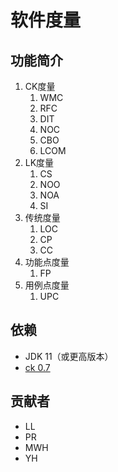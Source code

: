 # 软件度量

## 功能简介
1. CK度量
   1. WMC
   2. RFC
   3. DIT
   4. NOC
   5. CBO
   6. LCOM
2. LK度量
   1. CS
   2. NOO
   3. NOA
   4. SI
3. 传统度量
   1. LOC
   2. CP
   3. CC
4. 功能点度量
   1. FP
5. 用例点度量
   1. UPC

## 依赖
* JDK 11（或更高版本）
* [ck 0.7](https://github.com/mauricioaniche/ck)

## 贡献者
* LL
* PR
* MWH
* YH